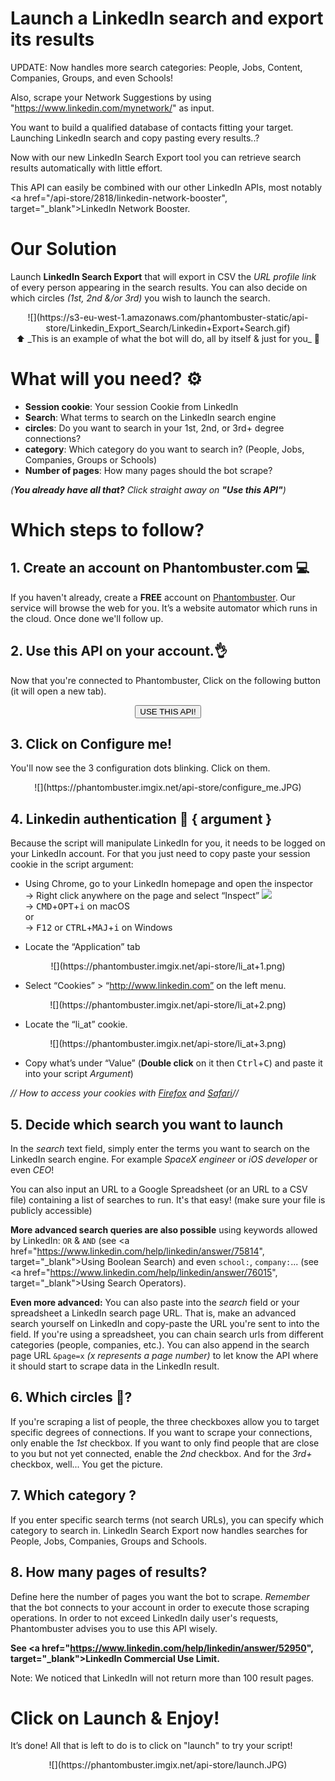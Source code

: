 # Launch a LinkedIn search and export its results

UPDATE: Now handles more search categories: People, Jobs, Content, Companies, Groups, and even Schools!

Also, scrape your Network Suggestions by using "https://www.linkedin.com/mynetwork/" as input.

You want to build a qualified database of contacts fitting your target. Launching LinkedIn search and copy pasting every results..? 

Now with our new LinkedIn Search Export tool you can retrieve search results automatically with little effort.

This API can easily be combined with our other LinkedIn APIs, most notably <a href="/api-store/2818/linkedin-network-booster", target="_blank">LinkedIn Network Booster</a>.

# Our Solution

Launch **LinkedIn Search Export** that will export in CSV the _URL profile link_ of every person appearing in the search results.
You can also decide on which circles _(1st, 2nd &/or 3rd)_ you wish to launch the search.

<center>![](https://s3-eu-west-1.amazonaws.com/phantombuster-static/api-store/Linkedin_Export_Search/Linkedin+Export+Search.gif)</center>
<center>⬆️ _This is an example of what the bot will do, all by itself & just for you_ 💖</center>


# What will you need? ⚙️ 

- **Session cookie**: Your session Cookie from LinkedIn
- **Search**: What terms to search on the LinkedIn search engine
- **circles**: Do you want to search in your 1st, 2nd, or 3rd+ degree connections? 
- **category**: Which category do you want to search in? (People, Jobs, Companies, Groups or Schools)
- **Number of pages**: How many pages should the bot scrape?

_(**You already have all that?**  Click straight away on **"Use this API"**)_


# Which steps to follow?
## 1. Create an account on Phantombuster.com 💻
If you haven't already, create a **FREE** account on [Phantombuster](https://phantombuster.com/register). Our service will browse the web for you. It’s a website automator which runs in the cloud. Once done we'll follow up.


## 2. Use this API on your account.👌
Now that you're connected to Phantombuster, Click on the following button (it will open a new tab).

<center><button type="button" class="btn btn-warning callToAction" onclick="useThisApi()">USE THIS API!</button></center>

## 3. Click on Configure me!
You'll now see the 3 configuration dots blinking. Click on them.

<center>![](https://phantombuster.imgix.net/api-store/configure_me.JPG)</center>


## 4. Linkedin authentication 🔑 { argument }
Because the script will manipulate LinkedIn for you, it needs to be logged on your LinkedIn account. For that you just need to copy paste your session cookie in the script argument:
* Using Chrome, go to your LinkedIn homepage and open the inspector  
→ Right click anywhere on the page and select “Inspect” ![](https://phantombuster.imgix.net/api-store/Inspect+browser.png)  
→ <kbd>CMD</kbd>+<kbd>OPT</kbd>+<kbd>i</kbd> on macOS  
or  
→ <kbd>F12</kbd> or <kbd>CTRL</kbd>+<kbd>MAJ</kbd>+<kbd>i</kbd> on Windows

* Locate the “Application” tab

<center>![](https://phantombuster.imgix.net/api-store/li_at+1.png)</center>

* Select “Cookies” > “http://www.linkedin.com” on the left menu.

<center>![](https://phantombuster.imgix.net/api-store/li_at+2.png)</center>

* Locate the “li_at” cookie.

<center>![](https://phantombuster.imgix.net/api-store/li_at+3.png)</center/>

* Copy what’s under “Value” (**Double click** on it then <kbd>Ctrl</kbd>+<kbd>C</kbd>) and paste it into your script _Argument_)

_// How to access your cookies with <a href="https://developer.mozilla.org/en-US/docs/Tools/Storage_Inspector" target="_blank">Firefox</a> and <a href="https://www.macobserver.com/tmo/article/see_full_cookie_details_in_safari_5.1" target="_blank">Safari</a>//_

## 5. Decide which search you want to launch

In the _search_ text field, simply enter the terms you want to search on the LinkedIn search engine. For example _SpaceX engineer_ or _iOS developer_ or even _CEO_!

You can also input an URL to a Google Spreadsheet (or an URL to a CSV file) containing a list of searches to run. It's that easy! (make sure your file is publicly accessible)

**More advanced search queries are also possible** using keywords allowed by LinkedIn: `OR` & `AND` (see <a href="https://www.linkedin.com/help/linkedin/answer/75814", target="_blank">Using Boolean Search</a>) and even `school:`, `company:`... (see <a href="https://www.linkedin.com/help/linkedin/answer/76015", target="_blank">Using Search Operators</a>).

**Even more advanced:** You can also paste into the _search_ field or your spreadsheet a LinkedIn search page URL. That is, make an advanced search yourself on LinkedIn and copy-paste the URL you're sent to into the field. If you're using a spreadsheet, you can chain search urls from different categories (people, companies, etc.).
You can also append in the search page URL `&page=x` _(x represents a page number)_ to let know the API where it should start to scrape data in the LinkedIn result.

## 6. Which circles 💫?

If you're scraping a list of people, the three checkboxes allow you to target specific degrees of connections. If you want to scrape your connections, only enable the _1st_ checkbox. If you want to only find people that are close to you but not yet connected, enable the _2nd_ checkbox. And for the _3rd+_ checkbox, well... You get the picture.

## 7. Which category ?

If you enter specific search terms (not search URLs), you can specify which category to search in. LinkedIn Search Export now handles searches for People, Jobs, Companies, Groups and Schools.

## 8. How many pages of results?

Define here the number of pages you want the bot to scrape.
_Remember_  that the bot connects to your account in order to execute those scraping operations. In order to not exceed LinkedIn daily user's requests, Phantombuster advises you to use this API wisely.

**See <a href="https://www.linkedin.com/help/linkedin/answer/52950", target="_blank">LinkedIn Commercial Use Limit</a>.**

Note: We noticed that LinkedIn will not return more than 100 result pages.


# Click on Launch & Enjoy!
It’s done! All that is left to do is to click on "launch" to try your script!

<center>![](https://phantombuster.imgix.net/api-store/launch.JPG)</center>